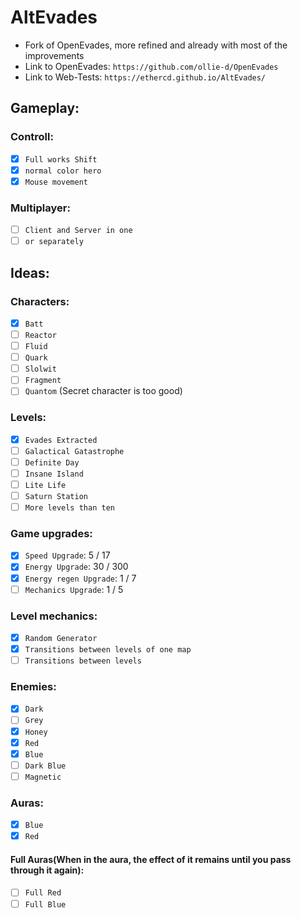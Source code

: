 # AltEvades
* Fork of OpenEvades, more refined and already with most of the improvements
* Link to OpenEvades: `https://github.com/ollie-d/OpenEvades`
* Link to Web-Tests: `https://ethercd.github.io/AltEvades/`
## Gameplay:
### Controll:
- [x] `Full works Shift`
- [x] `normal color hero`
- [x] `Mouse movement`
### Multiplayer:
- [ ] `Client and Server in one`
- [ ] `or separately`
## Ideas:
### Characters:
- [x] `Batt`
- [ ] `Reactor`
- [ ] `Fluid`
- [ ] `Quark`
- [ ] `Slolwit`
- [ ] `Fragment`
- [ ] `Quantom` (Secret character is too good)
### Levels:
- [x] `Evades Extracted`
- [ ] `Galactical Gatastrophe`
- [ ] `Definite Day`
- [ ] `Insane Island`
- [ ] `Lite Life`
- [ ] `Saturn Station`
- [ ] `More levels than ten`
### Game upgrades:
- [x] `Speed Upgrade`: 5 / 17
- [x] `Energy Upgrade`: 30 / 300
- [x] `Energy regen Upgrade`: 1 / 7
- [ ] `Mechanics Upgrade`: 1 / 5
### Level mechanics:
- [x] `Random Generator`
- [x] `Transitions between levels of one map`
- [ ] `Transitions between levels`
### Enemies:
- [x] `Dark`
- [ ] `Grey`
- [x] `Honey`
- [x] `Red`
- [x] `Blue`
- [ ] `Dark Blue`
- [ ] `Magnetic`
### Auras:
- [x] `Blue`
- [x] `Red`
#### Full Auras(When in the aura, the effect of it remains until you pass through it again):
- [ ] `Full Red` 
- [ ] `Full Blue` 
